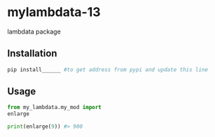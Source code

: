 # mylambdata-13
lambdata package 

 ## Installation 

 ```sh
 pip install______ #to get address from pypi and update this line 
 ```


## Usage 
```py
from my_lambdata.my_mod import 
enlarge 

print(enlarge(9)) #> 900
```

